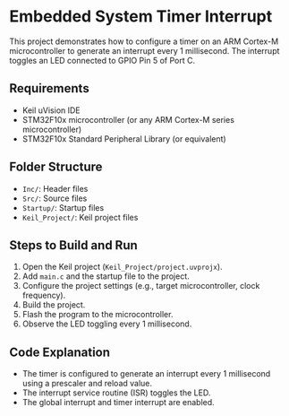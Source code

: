 # Embedded System Timer Interrupt

This project demonstrates how to configure a timer on an ARM Cortex-M microcontroller to generate an interrupt every 1 millisecond. The interrupt toggles an LED connected to GPIO Pin 5 of Port C.

## Requirements
- Keil uVision IDE
- STM32F10x microcontroller (or any ARM Cortex-M series microcontroller)
- STM32F10x Standard Peripheral Library (or equivalent)

## Folder Structure
- `Inc/`: Header files
- `Src/`: Source files
- `Startup/`: Startup files
- `Keil_Project/`: Keil project files

## Steps to Build and Run
1. Open the Keil project (`Keil_Project/project.uvprojx`).
2. Add `main.c` and the startup file to the project.
3. Configure the project settings (e.g., target microcontroller, clock frequency).
4. Build the project.
5. Flash the program to the microcontroller.
6. Observe the LED toggling every 1 millisecond.

## Code Explanation
- The timer is configured to generate an interrupt every 1 millisecond using a prescaler and reload value.
- The interrupt service routine (ISR) toggles the LED.
- The global interrupt and timer interrupt are enabled.
